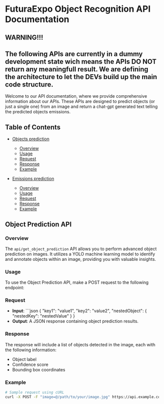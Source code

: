 ﻿# FuturaExpo Object Recognition API Documentation

## WARNING!!!
## The following APIs are currently in a dummy development state wich means the APIs DO NOT return any meaningfull result. We are defining the architecture to let the DEVs build up the main code structure.

Welcome to our API documentation, where we provide comprehensive information about our APIs. These APIs are designed to predict objects (or just a single one) from an image and return a chat-gpt generated text telling the predicted objects emissions.

## Table of Contents
- [Objects prediction](#object-prediction-api)
  - [Overview](#overview)
  - [Usage](#usage)
  - [Request](#request)
  - [Response](#response)
  - [Example](#example)

- [Emissions prediction](#emissions-text-api)
  - [Overview](#overview)
  - [Usage](#usage)
  - [Request](#request)
  - [Response](#response)
  - [Example](#example)

## Object Prediction API
### Overview
The `api/get_object_prediction` API allows you to perform advanced object prediction on images. It utilizes a YOLO machine learning model to identify and annotate objects within an image, providing you with valuable insights.

### Usage
To use the Object Prediction API, make a POST request to the following endpoint:
### Request
- **Input**: ```json
{
  "key1": "value1",
  "key2": "value2",
  "nestedObject": {
    "nestedKey": "nestedValue"
  }
}
- **Output**: A JSON response containing object prediction results.

### Response
The response will include a list of objects detected in the image, each with the following information:
- Object label
- Confidence score
- Bounding box coordinates

### Example
```bash
# Sample request using cURL
curl -X POST -F "image=@/path/to/your/image.jpg" https://api.example.com/api/get_object_prediction
